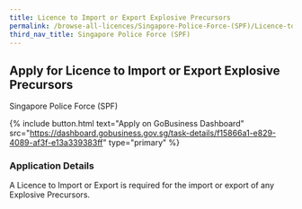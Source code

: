 ```yaml
---
title: Licence to Import or Export Explosive Precursors
permalink: /browse-all-licences/Singapore-Police-Force-(SPF)/Licence-to-Import-or-Export-Explosive-Precursors
third_nav_title: Singapore Police Force (SPF)
---
```


## Apply for Licence to Import or Export Explosive Precursors

Singapore Police Force (SPF)

{% include button.html text="Apply on GoBusiness Dashboard" src="https://dashboard.gobusiness.gov.sg/task-details/f15866a1-e829-4089-af3f-e13a339383ff" type="primary" %}

<H3>Application Details</H3>

A Licence to Import or Export is required for the import or export of any Explosive Precursors.


